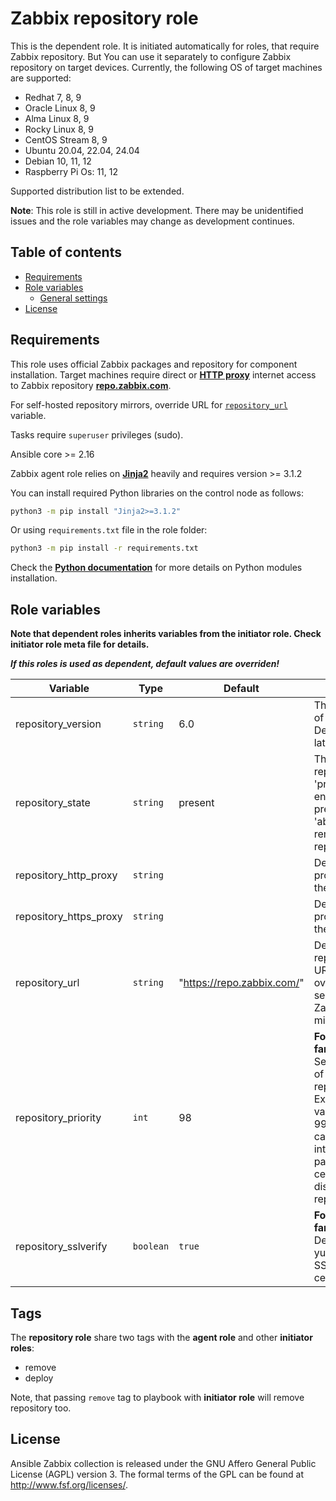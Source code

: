 Zabbix repository role
=================

This is the dependent role. It is initiated automatically for roles, that require Zabbix repository.
But You can use it separately to configure Zabbix repository on target devices.
Currently, the following OS of target machines are supported:

- Redhat 7, 8, 9
- Oracle Linux 8, 9
- Alma Linux 8, 9
- Rocky Linux 8, 9
- CentOS Stream 8, 9
- Ubuntu 20.04, 22.04, 24.04
- Debian 10, 11, 12
- Raspberry Pi Os: 11, 12

Supported distribution list to be extended.

**Note**: This role is still in active development. There may be unidentified issues and the role variables may change as development continues.

Table of contents
-----------------
<!--ts-->
- [Requirements](#requirements)
- [Role variables](#role-variables)
  - [General settings](#general-settings)
- [License](#license)

<!--te-->

Requirements
------------

This role uses official Zabbix packages and repository for component installation. Target machines require direct or [**HTTP proxy**](#playbook-9) internet access to Zabbix repository [**repo.zabbix.com**](https://repo.zabbix.com).

For self-hosted repository mirrors, override URL for [`repository_url`](#role-variables) variable.

Tasks require `superuser` privileges (sudo).

Ansible core >= 2.16

Zabbix agent role relies on [**Jinja2**](https://pypi.org/project/Jinja2/) heavily and requires version >= 3.1.2

You can install required Python libraries on the control node as follows:

```bash
python3 -m pip install "Jinja2>=3.1.2"
```

Or using `requirements.txt` file in the role folder:

```bash
python3 -m pip install -r requirements.txt
```

Check the [**Python documentation**](https://docs.python.org/3/installing/index.html) for more details on Python modules installation.

Role variables
--------------

**Note that dependent roles inherits variables from the initiator role. Check initiator role meta file for details.**

***If this roles is used as dependent, default values are overriden!***

| Variable | Type | Default | Description |
|--|--|--|--|
| repository_version | `string` | 6.0 | The major version of Zabbix. Defaults to the latest LTS.
| repository_state | `string` | present | The state of the repository. Use 'present' to ensure repository presence. And 'absent' to remove the repository.
| repository_http_proxy | `string` || Defines HTTP proxy address for the packager.
| repository_https_proxy | `string` || Defines HTTPS proxy address for the packager.
| repository_url | `string` | "<https://repo.zabbix.com/>" | Defines repository mirror URL. You can override it to use self-hosted Zabbix repo mirror.
| repository_priority | `int` | 98 | **For RedHat family OS only.** Sets the priority of the Zabbix repository. Expects integer values from 1 to 99. Covers the cases with interfering packages from central distribution repositories.
| repository_sslverify | `boolean` | `true` | **For RedHat family OS only.** Defines whether yum should verify SSL certificates/hosts.

Tags
-----

The **repository role** share two tags with the **agent role** and other **initiator roles**:

- remove
- deploy

Note, that passing `remove` tag to playbook with **initiator role** will remove repository too.

License
-------

Ansible Zabbix collection is released under the GNU Affero General Public License (AGPL) version 3. The formal terms of the GPL can be found at <http://www.fsf.org/licenses/>.

